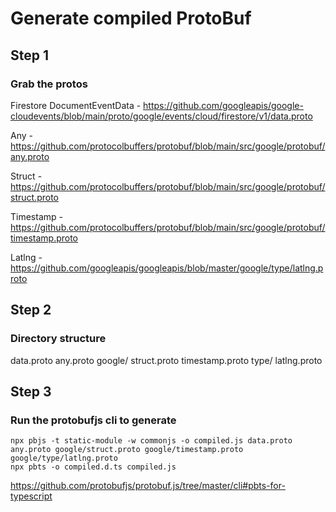 # Generate compiled ProtoBuf

## Step 1

### Grab the protos

Firestore DocumentEventData - https://github.com/googleapis/google-cloudevents/blob/main/proto/google/events/cloud/firestore/v1/data.proto

Any - https://github.com/protocolbuffers/protobuf/blob/main/src/google/protobuf/any.proto

Struct - https://github.com/protocolbuffers/protobuf/blob/main/src/google/protobuf/struct.proto

Timestamp - https://github.com/protocolbuffers/protobuf/blob/main/src/google/protobuf/timestamp.proto

Latlng - https://github.com/googleapis/googleapis/blob/master/google/type/latlng.proto

## Step 2

### Directory structure

data.proto
any.proto
google/
struct.proto
timestamp.proto
type/
latlng.proto

## Step 3

### Run the protobufjs cli to generate

```
npx pbjs -t static-module -w commonjs -o compiled.js data.proto any.proto google/struct.proto google/timestamp.proto google/type/latlng.proto
npx pbts -o compiled.d.ts compiled.js
```

https://github.com/protobufjs/protobuf.js/tree/master/cli#pbts-for-typescript

